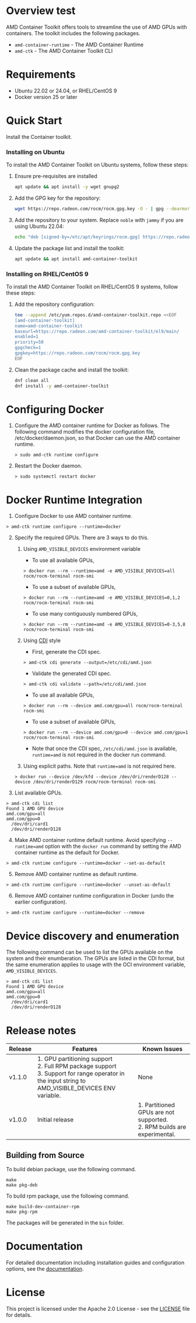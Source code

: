 # Overview test
AMD Container Toolkit offers tools to streamline the use of AMD GPUs with containers. The toolkit includes the following packages.
- ```amd-container-runtime``` - The AMD Container Runtime
-  ```amd-ctk``` - The AMD Container Toolkit CLI

# Requirements
- Ubuntu 22.02 or 24.04, or RHEL/CentOS 9
- Docker version 25 or later

# Quick Start
Install the Container toolkit.

### Installing on Ubuntu
To install the AMD Container Toolkit on Ubuntu systems, follow these steps:

1. Ensure pre-requisites are installed
   ```bash
   apt update && apt install -y wget gnupg2
   ```

2. Add the GPG key for the repository:
   ```bash
   wget https://repo.radeon.com/rocm/rocm.gpg.key -O - | gpg --dearmor | tee /etc/apt/keyrings/rocm.gpg > /dev/null
   ```

3. Add the repository to your system. Replace `noble` with `jammy` if you are using Ubuntu 22.04:
   ```bash
   echo "deb [signed-by=/etc/apt/keyrings/rocm.gpg] https://repo.radeon.com/amd-container-toolkit/apt/ noble main" > /etc/apt/sources.list.d/amd-container-toolkit.list
   ```

4. Update the package list and install the toolkit:
   ```bash
   apt update && apt install amd-container-toolkit
   ```

### Installing on RHEL/CentOS 9
To install the AMD Container Toolkit on RHEL/CentOS 9 systems, follow these steps:

1. Add the repository configuration:
   ```bash
   tee --append /etc/yum.repos.d/amd-container-toolkit.repo <<EOF
   [amd-container-toolkit]
   name=amd-container-toolkit
   baseurl=https://repo.radeon.com/amd-container-toolkit/el9/main/
   enabled=1
   priority=50
   gpgcheck=1
   gpgkey=https://repo.radeon.com/rocm/rocm.gpg.key
   EOF
   ```

2. Clean the package cache and install the toolkit:
   ```bash
   dnf clean all
   dnf install -y amd-container-toolkit
   ```

# Configuring Docker

1. Configure the AMD container runtime for Docker as follows. The following command modifies the docker configuration file, /etc/docker/daemon.json, so that Docker can use the AMD container runtime.

     ```text
     > sudo amd-ctk runtime configure
     ```

2. Restart the Docker daemon.

     ``` text
     > sudo systemctl restart docker
     ```

# Docker Runtime Integration
1. Configure Docker to use AMD container runtime.

``` text
> amd-ctk runtime configure --runtime=docker
```
2. Specify the required GPUs. There are 3 ways to do this.

     1. Using ```AMD_VISIBLE_DEVICES``` environment variable

          - To use all available GPUs,

          ```text
          > docker run --rm --runtime=amd -e AMD_VISIBLE_DEVICES=all rocm/rocm-terminal rocm-smi
          ```

          - To use a subset of available GPUs,

          ```text
          > docker run --rm --runtime=amd -e AMD_VISIBLE_DEVICES=0,1,2 rocm/rocm-terminal rocm-smi
          ```

          - To use many contiguously numbered GPUs,

          ```text
          > docker run --rm --runtime=amd -e AMD_VISIBLE_DEVICES=0-3,5,8 rocm/rocm-terminal rocm-smi
          ```

     2. Using [CDI](https://github.com/cncf-tags/container-device-interface) style

          - First, generate the CDI spec.

          ```text
          > amd-ctk cdi generate --output=/etc/cdi/amd.json
          ```

          - Validate the generated CDI spec.

          ```text
          > amd-ctk cdi validate --path=/etc/cdi/amd.json
          ```

          - To use all available GPUs,

          ```text
          > docker run --rm --device amd.com/gpu=all rocm/rocm-terminal rocm-smi
          ```

          - To use a subset of available GPUs,

          ```text
          > docker run --rm --device amd.com/gpu=0 --device amd.com/gpu=1 rocm/rocm-terminal rocm-smi
          ```
          - Note that once the CDI spec, ```/etc/cdi/amd.json``` is available, ```runtime=amd``` is not required in the docker run command.

     3. Using explicit paths. Note that ```runtime=amd``` is not required here.

     ```text
     > docker run --device /dev/kfd --device /dev/dri/renderD128 --device /dev/dri/renderD129 rocm/rocm-terminal rocm-smi
     ```

3. List available GPUs.

```text
> amd-ctk cdi list
Found 1 AMD GPU device
amd.com/gpu=all
amd.com/gpu=0
  /dev/dri/card1
  /dev/dri/renderD128
```

4. Make AMD container runtime default runtime. Avoid specifying ```--runtime=amd``` option with the ```docker run``` command by setting the AMD container runtime as the default for Docker.

```text
> amd-ctk runtime configure --runtime=docker --set-as-default
```

5. Remove AMD container runtime as default runtime.

```text
> amd-ctk runtime configure --runtime=docker --unset-as-default
```

6. Remove AMD container runtime configuration in Docker (undo the earlier configuration).

``` text
> amd-ctk runtime configure --runtime=docker --remove
```

# Device discovery and enumeration

The following command can be used to list the GPUs available on the system and their enumberation. The GPUs are listed in the CDI format, but the same enumeration applies to usage with the OCI environment variable, ```AMD_VISIBLE_DEVICES```.

```text
> amd-ctk cdi list
Found 1 AMD GPU device
amd.com/gpu=all
amd.com/gpu=0
  /dev/dri/card1
  /dev/dri/renderD128
```

# Release notes
| Release  | Features                                                                     | Known Issues                                                                 |
|----------|------------------------------------------------------------------------------|------------------------------------------------------------------------------|
| v1.1.0   | 1. GPU partitioning support<br>2. Full RPM package support<br>3. Support for range operator in the input string to AMD_VISIBLE_DEVICES ENV variable. | None                                                                         |
| v1.0.0   | Initial release                                                             | 1. Partitioned GPUs are not supported.<br>2. RPM builds are experimental.   |
 
## Building from Source
To build debian package, use the following command.

```text
make
make pkg-deb
```

To build rpm package, use the following command.

```text
make build-dev-container-rpm
make pkg-rpm
```

The packages will be generated in the ```bin``` folder.

# Documentation
For detailed documentation including installation guides and configuration options, see the [documentation](https://instinct.docs.amd.com/projects/container-toolkit/en/latest).

# License
This project is licensed under the Apache 2.0 License - see the [LICENSE](https://github.com/ROCm/container-toolkit/blob/main/LICENSE) file for details.


